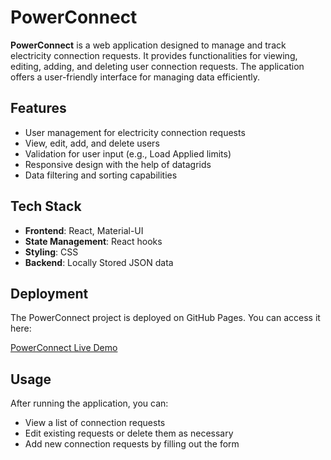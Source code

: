 # PowerConnect

**PowerConnect** is a web application designed to manage and track electricity connection requests. It provides functionalities for viewing, editing, adding, and deleting user connection requests. The application offers a user-friendly interface for managing data efficiently.

## Features

- User management for electricity connection requests
- View, edit, add, and delete users
- Validation for user input (e.g., Load Applied limits)
- Responsive design with the help of datagrids
- Data filtering and sorting capabilities

## Tech Stack

- **Frontend**: React, Material-UI
- **State Management**: React hooks
- **Styling**: CSS
- **Backend**: Locally Stored JSON data

## Deployment

The PowerConnect project is deployed on GitHub Pages. You can access it here:

[PowerConnect Live Demo](https://vanshika781.github.io/PowerConnect/)

## Usage

After running the application, you can:

- View a list of connection requests
- Edit existing requests or delete them as necessary
- Add new connection requests by filling out the form
